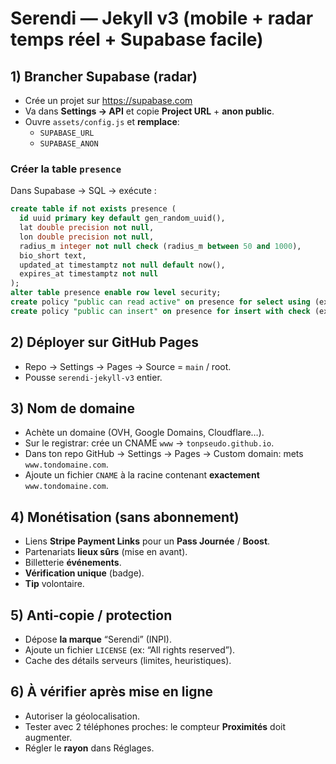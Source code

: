 
# Serendi — Jekyll v3 (mobile + radar temps réel + Supabase facile)

## 1) Brancher Supabase (radar)
- Crée un projet sur https://supabase.com
- Va dans **Settings → API** et copie **Project URL** + **anon public**.
- Ouvre `assets/config.js` et **remplace**:
  - `SUPABASE_URL`
  - `SUPABASE_ANON`

### Créer la table `presence`
Dans Supabase → SQL → exécute :
```sql
create table if not exists presence (
  id uuid primary key default gen_random_uuid(),
  lat double precision not null,
  lon double precision not null,
  radius_m integer not null check (radius_m between 50 and 1000),
  bio_short text,
  updated_at timestamptz not null default now(),
  expires_at timestamptz not null
);
alter table presence enable row level security;
create policy "public can read active" on presence for select using (expires_at > now());
create policy "public can insert" on presence for insert with check (expires_at <= now() + interval '10 minutes');
```

## 2) Déployer sur GitHub Pages
- Repo → Settings → Pages → Source = `main` / root.
- Pousse `serendi-jekyll-v3` entier.

## 3) Nom de domaine
- Achète un domaine (OVH, Google Domains, Cloudflare…).
- Sur le registrar: crée un CNAME `www` → `tonpseudo.github.io`.
- Dans ton repo GitHub → Settings → Pages → Custom domain: mets `www.tondomaine.com`.
- Ajoute un fichier `CNAME` à la racine contenant **exactement** `www.tondomaine.com`.

## 4) Monétisation (sans abonnement)
- Liens **Stripe Payment Links** pour un **Pass Journée** / **Boost**.
- Partenariats **lieux sûrs** (mise en avant).
- Billetterie **événements**.
- **Vérification unique** (badge).
- **Tip** volontaire.

## 5) Anti‑copie / protection
- Dépose **la marque** “Serendi” (INPI).
- Ajoute un fichier `LICENSE` (ex: “All rights reserved”).
- Cache des détails serveurs (limites, heuristiques).

## 6) À vérifier après mise en ligne
- Autoriser la géolocalisation.
- Tester avec 2 téléphones proches: le compteur **Proximités** doit augmenter.
- Régler le **rayon** dans Réglages.
